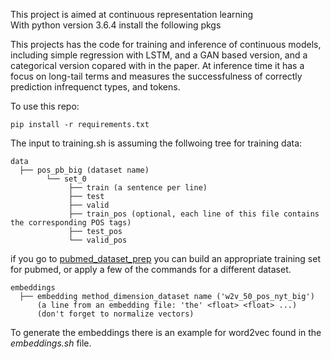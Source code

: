 <p>This project is aimed at continuous representation learning<br>
With python version 3.6.4 install the following pkgs<br><p>

This projects has the code for training and inference of continuous models, including simple regression with LSTM, and a GAN based version, and a categorical version copared with in the paper. At inference time it has a focus on long-tail terms and measures the successfulness of correctly prediction infrequenct types, and tokens.

To use this repo:

`pip install -r requirements.txt`

The input to training.sh is assuming the follwoing tree for training data:


```
data
  ├── pos_pb_big (dataset name)
        └── set_0
             ├── train (a sentence per line)
             ├── test
             ├── valid
             ├── train_pos (optional, each line of this file contains the corresponding POS tags)
             ├── test_pos
             └── valid_pos
```
if you go to [pubmed_dataset_prep](https://github.com/shiranD/pubmed_dataset_prep) you can build an appropriate training set for pubmed, or apply a few of the commands for a different dataset. 
```
embeddings
  ├── embedding method_dimension_dataset name ('w2v_50_pos_nyt_big')
      (a line from an embedding file: 'the' <float> <float> ...)
      (don't forget to normalize vectors)
```
To generate the embeddings there is an example for word2vec found in the *embeddings.sh* file.
